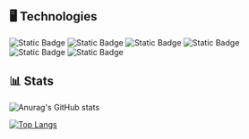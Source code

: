 ## 🖥️ Technologies
![Static Badge](https://img.shields.io/badge/CSS-blue?style=for-the-badge&logo=css)
![Static Badge](https://img.shields.io/badge/Javascript-black?style=for-the-badge&logo=javascript)
![Static Badge](https://img.shields.io/badge/HTML5-grey?style=for-the-badge&logo=html5)
![Static Badge](https://img.shields.io/badge/C%2B%2B-red?style=for-the-badge&logo=cplusplus)
![Static Badge](https://img.shields.io/badge/GIT-gray?style=for-the-badge&logo=git&logoColor=%23F05032&logoSize=auto)
![Static Badge](https://img.shields.io/badge/JAVA-orange?logo=openjdk)


## 📊 Stats
![Anurag's GitHub stats](https://github-readme-stats.vercel.app/api?username=szymekx13&show_icons=true&theme=dark)

[![Top Langs](https://github-readme-stats.vercel.app/api/top-langs/?username=szymekx13&layout=donut)](https://github.com/szymekx13/github-readme-stats&theme=dark)

<!--
shields.io and simple icons
Here are some ideas to get you started:

- 🔭 I’m currently working on ...
- 🌱 I’m currently learning ...
- 👯 I’m looking to collaborate on ...
- 🤔 I’m looking for help with ...
- 💬 Ask me about ...
- 📫 How to reach me: ...
- 😄 Pronouns: ...
- ⚡ Fun fact: ...
-->
